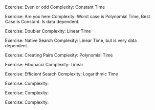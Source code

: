 Exercise: Even or odd
Complexity: Constant Time

Exercise: Are you here
Complexity: Worst case is Polynomial Time, Best Case is Constant. Is data dependent.

Exercise: Doubler
Complexity: Linear Time

Exercise: Native Search
Complexity: Linear Time, but is very data dependent.

Exercise: Creating Pairs
Complexity: Polynomial Time

Exercise: Fibonacci
Complexity: Linear

Exercise: Efficient Search
Complexity: Logarithmic Time

Exercise:
Complexity:

Exercise:
Complexity:

Exercise:
Complexity:
